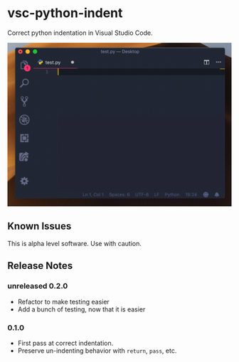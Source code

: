 # vsc-python-indent

Correct python indentation in Visual Studio Code.

![](static/demo.gif)

## Known Issues

This is alpha level software. Use with caution.

## Release Notes

### **unreleased** 0.2.0

* Refactor to make testing easier
* Add a bunch of testing, now that it is easier

### 0.1.0

* First pass at correct indentation.
* Preserve un-indenting behavior with `return`, `pass`, etc.
